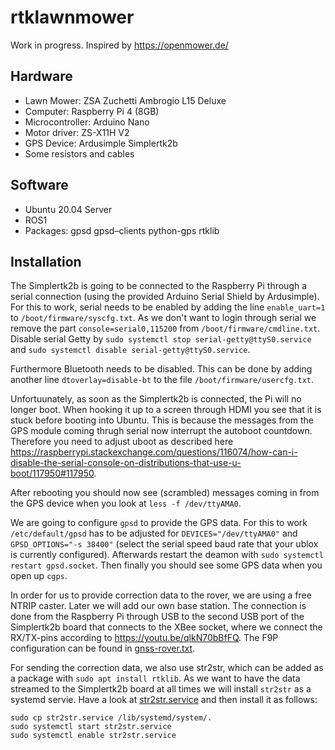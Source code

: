 # rtklawnmower

Work in progress. Inspired by https://openmower.de/

## Hardware

* Lawn Mower: ZSA Zuchetti Ambrogio L15 Deluxe
* Computer: Raspberry Pi 4 (8GB)
* Microcontroller: Arduino Nano
* Motor driver: ZS-X11H V2
* GPS Device: Ardusimple Simplertk2b
* Some resistors and cables

## Software

* Ubuntu 20.04 Server
* ROS1
* Packages: gpsd gpsd–clients python-gps rtklib

## Installation

The Simplertk2b is going to be connected to the Raspberry Pi through a serial connection (using the provided Arduino Serial Shield by Ardusimple). For this to work, serial needs to be enabled by adding the line `enable_uart=1` to `/boot/firmware/syscfg.txt`. As we don't want to login through serial we remove the part `console=serial0,115200` from `/boot/firmware/cmdline.txt`. Disable serial Getty by `sudo systemctl stop serial-getty@ttyS0.service` and `sudo systemctl disable serial-getty@ttyS0.service`.

Furthermore Bluetooth needs to be disabled. This can be done by adding another line `dtoverlay=disable-bt` to the file `/boot/firmware/usercfg.txt`.

Unfortuunately, as soon as the Simplertk2b is connected, the Pi will no longer boot. When hooking it up to a screen through HDMI you see that it is stuck before booting into Ubuntu. This is because the messages from the GPS module coming thrugh serial now interrupt the autoboot countdown. Therefore you need to adjust uboot as described here https://raspberrypi.stackexchange.com/questions/116074/how-can-i-disable-the-serial-console-on-distributions-that-use-u-boot/117950#117950.

After rebooting you should now see (scrambled) messages coming in from the GPS device when you look at `less -f /dev/ttyAMA0`.

We are going to configure `gpsd` to provide the GPS data. For this to work `/etc/default/gpsd` has to be adjusted for `DEVICES="/dev/ttyAMA0"` and `GPSD_OPTIONS="-s 38400"` (select the serial speed baud rate that your ublox is currently configured). Afterwards restart the deamon with `sudo systemctl restart gpsd.socket`. Then finally you should see some GPS data when you open up `cgps`.

In order for us to provide correction data to the rover, we are using a free NTRIP caster. Later we will add our own base station. The connection is done from the Raspberry Pi through USB to the second USB port of the Simplertk2b board that connects to the XBee socket, where we connect the RX/TX-pins according to https://youtu.be/qlkN70bBfFQ. The F9P configuration can be found in [gnss-rover.txt](gnss-rover.txt).

For sending the correction data, we also use str2str, which can be added as a package with `sudo apt install rtklib`. As we want to have the data streamed to the Simplertk2b board at all times we will install `str2str` as a systemd servie. Have a look at [str2str.service](str2str.service) and then install it as follows:
```
sudo cp str2str.service /lib/systemd/system/.
sudo systemctl start str2str.service
sudo systemctl enable str2str.service
```
